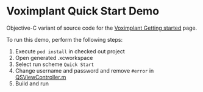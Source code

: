 # Voximplant Quick Start Demo

Objective-C variant of source code for the [Voximplant Getting started](https://voximplant.com/docs/introduction/integration/adding_sdks) page.

To run this demo, perform the following steps:

1. Execute `pod install` in checked out project
2. Open generated .xcworkspace
3. Select run scheme `Quick Start`
4. Change username and password and remove `#error` in [QSViewController.m](QuickStart/QSViewController.m#L7-9)
5. Build and run
